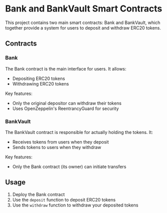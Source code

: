 # Bank and BankVault Smart Contracts

This project contains two main smart contracts: Bank and BankVault, which together provide a system for users to deposit and withdraw ERC20 tokens.

## Contracts

### Bank

The Bank contract is the main interface for users. It allows:

- Depositing ERC20 tokens
- Withdrawing ERC20 tokens

Key features:

- Only the original depositor can withdraw their tokens
- Uses OpenZeppelin's ReentrancyGuard for security

### BankVault

The BankVault contract is responsible for actually holding the tokens. It:

- Receives tokens from users when they deposit
- Sends tokens to users when they withdraw

Key features:

- Only the Bank contract (its owner) can initiate transfers

## Usage

1. Deploy the Bank contract
2. Use the `deposit` function to deposit ERC20 tokens
3. Use the `withdraw` function to withdraw your deposited tokens
